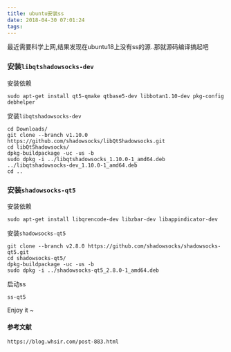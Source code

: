 ```yaml
---
title: ubuntu安装ss
date: 2018-04-30 07:01:24
tags:
---
```

最近需要科学上网,结果发现在ubuntu18上没有ss的源..那就源码编译搞起吧
### 安装`libqtshadowsocks-dev`
安装依赖
```
sudo apt-get install qt5-qmake qtbase5-dev libbotan1.10-dev pkg-config debhelper
```

安装`libqtshadowsocks-dev`

```
cd Downloads/
git clone --branch v1.10.0 https://github.com/shadowsocks/libQtShadowsocks.git
cd libQtShadowsocks/
dpkg-buildpackage -uc -us -b
sudo dpkg -i ../libqtshadowsocks_1.10.0-1_amd64.deb ../libqtshadowsocks-dev_1.10.0-1_amd64.deb
cd ..
```
### 安装`shadowsocks-qt5`
安装依赖
```
sudo apt-get install libqrencode-dev libzbar-dev libappindicator-dev
```
安装`shadowsocks-qt5`
```
git clone --branch v2.8.0 https://github.com/shadowsocks/shadowsocks-qt5.git
cd shadowsocks-qt5/
dpkg-buildpackage -uc -us -b
sudo dpkg -i ../shadowsocks-qt5_2.8.0-1_amd64.deb
```

启动ss
```
ss-qt5
```

Enjoy it ~

#### 参考文献
```
https://blog.whsir.com/post-883.html
```
